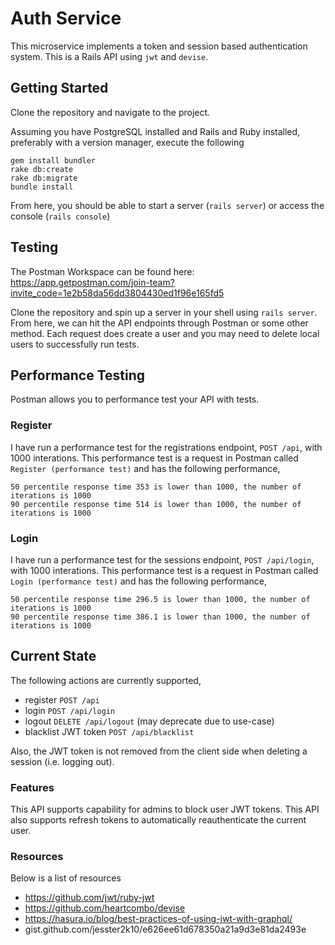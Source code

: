 # Auth Service

This microservice implements a token and session based authentication system. This is a Rails API using `jwt` and `devise`.

## Getting Started

Clone the repository and navigate to the project.

Assuming you have PostgreSQL installed and Rails and Ruby installed, preferably with a version manager, execute the following
```
gem install bundler
rake db:create
rake db:migrate
bundle install
```

From here, you should be able to start a server (`rails server`) or access the console (`rails console`)

## Testing

The Postman Workspace can be found here: https://app.getpostman.com/join-team?invite_code=1e2b58da56dd3804430ed1f96e165fd5

Clone the repository and spin up a server in your shell using `rails server`. From here, we can hit the API endpoints through Postman or some other method. Each request does create a user and you may need to delete local users to successfully run tests.


## Performance Testing

Postman allows you to performance test your API with tests. 

### Register 

I have run a performance test for the registrations endpoint, `POST /api`, with 1000 interations. This performance test is a request in Postman called `Register (performance test)` and has the following performance,
```
50 percentile response time 353 is lower than 1000, the number of iterations is 1000
90 percentile response time 514 is lower than 1000, the number of iterations is 1000
```

### Login

I have run a performance test for the sessions endpoint, `POST /api/login`, with 1000 interations. This performance test is a request in Postman called `Login (performance test)` and has the following performance,
```
50 percentile response time 296.5 is lower than 1000, the number of iterations is 1000
90 percentile response time 386.1 is lower than 1000, the number of iterations is 1000
```

## Current State

The following actions are currently supported,
- register `POST /api`
- login `POST /api/login`
- logout `DELETE /api/logout` (may deprecate due to use-case)
- blacklist JWT token `POST /api/blacklist`

Also, the JWT token is not removed from the client side when deleting a session (i.e. logging out).


### Features

This API supports capability for admins to block user JWT tokens. This API also supports refresh tokens to automatically reauthenticate the current user.

### Resources

Below is a list of resources
- https://github.com/jwt/ruby-jwt
- https://github.com/heartcombo/devise
- https://hasura.io/blog/best-practices-of-using-jwt-with-graphql/
- gist.github.com/jesster2k10/e626ee61d678350a21a9d3e81da2493e

